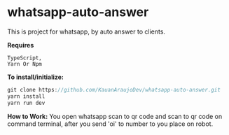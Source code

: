 # whatsapp-auto-answer
This is project for whatsapp, by auto answer to clients. 

**Requires**
```
TypeScript,
Yarn Or Npm
```
**To install/initialize:**
```js
git clone https://github.com/KauanAraujoDev/whatsapp-auto-answer.git
yarn install
yarn run dev
```

**How to Work:**
You open whatsapp scan to qr code and scan to qr code on command terminal, after you send 'oi' to number to you place on robot.
